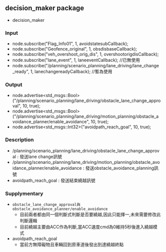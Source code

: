 ## decision_maker package

* decision_maker

### Input

* node.subscribe("Flag_Info01", 1, avoidstatesubCallback);
* node.subscribe("Geofence_original", 1, obsdisbaseCallback);
* node.subscribe("veh_overshoot_orig_dis", 1, overshootorigdisCallback);
* node.subscribe("lane_event", 1, laneeventCallback); //已無使用
* node.subscribe("/planning/scenario_planning/lane_driving/lane_change_ready", 1, lanechangereadyCallback); //暫為使用

### Output

* node.advertise<std_msgs::Bool>("/planning/scenario_planning/lane_driving/obstacle_lane_change_approval", 10, true);
* node.advertise<std_msgs::Bool>("/planning/scenario_planning/lane_driving/motion_planning/obstacle_avoidance_planner/enable_avoidance", 10, true);
* node.advertise<std_msgs::Int32>("avoidpath_reach_goal", 10, true); 

### Description

* /planning/scenario_planning/lane_driving/obstacle_lane_change_approval : 發送lane change訊號
* /planning/scenario_planning/lane_driving/motion_planning/obstacle_avoidance_planner/enable_avoidance : 發送obstacle_avoidance_planning訊號
* avoidpath_reach_goal : 發送結束繞越訊號

### Supplymentary

* ```obstacle_lane_change_approval與obstacle_avoidance_planner/enable_avoidance```
	* 目前兩者都由同一個判斷式判斷是否要繞越,因此只能擇一,未來需要修改此判斷邏輯
	* 目前繞越主要由ACC作為判斷,當ACC速度cmd為0維持5秒後進入繞越模式
* avoidpath_reach_goal
	* 當前方無障礙物且車輛回到原車道後發出到達繞越終點

